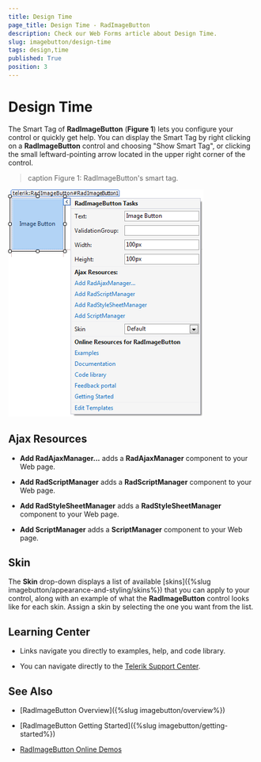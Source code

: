 ```yaml
---
title: Design Time
page_title: Design Time - RadImageButton
description: Check our Web Forms article about Design Time.
slug: imagebutton/design-time
tags: design,time
published: True
position: 3
---
```


# Design Time

The Smart Tag of **RadImageButton** (**Figure 1**) lets you configure your control or quickly get help. You can display the Smart Tag by right clicking on a **RadImageButton** control and choosing "Show Smart Tag", or clicking the small leftward-pointing arrow located in the upper right corner of the control.

>caption Figure 1: RadImageButton's smart tag.

![button-smart-tag](images/imagebutton-smart-tag.png)

## Ajax Resources

* **Add RadAjaxManager...** adds a **RadAjaxManager** component to your Web page.

* **Add RadScriptManager** adds a **RadScriptManager** component to your Web page.

* **Add RadStyleSheetManager** adds a **RadStyleSheetManager** component to your Web page.

* **Add ScriptManager** adds a **ScriptManager** component to your Web page.

## Skin

The **Skin** drop-down displays a list of available [skins]({%slug imagebutton/appearance-and-styling/skins%}) that you can apply to your control, along with an example of what the **RadImageButton** control looks like for each skin. Assign a skin by selecting the one you want from the list.

## Learning Center

* Links navigate you directly to examples, help, and code library.

* You can navigate directly to the [Telerik Support Center](https://www.telerik.com/support/home.aspx).

## See Also

 * [RadImageButton Overview]({%slug imagebutton/overview%})
 
 * [RadImageButton Getting Started]({%slug imagebutton/getting-started%})
 
 * [RadImageButton Online Demos](https://demos.telerik.com/aspnet-ajax/imagebutton/examples/overview/defaultcs.aspx)


